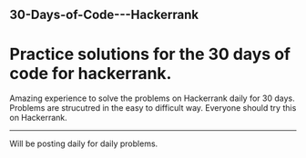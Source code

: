 ## 30-Days-of-Code---Hackerrank
# Practice solutions for the 30 days of code for hackerrank.

Amazing experience to solve the problems on Hackerrank daily for 30 days. Problems are strucutred in the easy to difficult way.
Everyone should try this on Hackerrank. 

________________________
Will be posting daily for daily problems.
